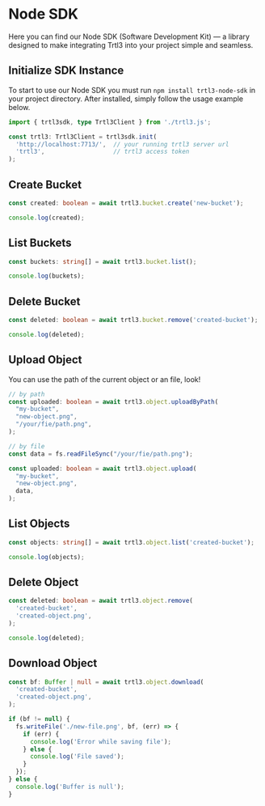 # Node SDK

Here you can find our Node SDK (Software Development Kit) — a library designed to make integrating Trtl3 into your project simple and seamless.

## Initialize SDK Instance

To start to use our Node SDK you must run `npm install trtl3-node-sdk` in your project directory.
After installed, simply follow the usage example below.

```typescript
import { trtl3sdk, type Trtl3Client } from './trtl3.js';

const trtl3: Trtl3Client = trtl3sdk.init(
  'http://localhost:7713/',  // your running trtl3 server url
  'trtl3',                   // trtl3 access token
);
```

## Create Bucket

```typescript
const created: boolean = await trtl3.bucket.create('new-bucket');

console.log(created);
```

## List Buckets

```typescript
const buckets: string[] = await trtl3.bucket.list();

console.log(buckets);
```

## Delete Bucket

```typescript
const deleted: boolean = await trtl3.bucket.remove('created-bucket');

console.log(deleted);
```

## Upload Object

You can use the path of the current object or an file, look!

```typescript
// by path
const uploaded: boolean = await trtl3.object.uploadByPath(
  "my-bucket",
  "new-object.png",
  "/your/fie/path.png",
);

// by file
const data = fs.readFileSync("/your/fie/path.png");

const uploaded: boolean = await trtl3.object.upload(
  "my-bucket",
  "new-object.png",
  data,
);
```

## List Objects

```typescript
const objects: string[] = await trtl3.object.list('created-bucket');

console.log(objects);
```

## Delete Object

```typescript
const deleted: boolean = await trtl3.object.remove(
  'created-bucket',
  'created-object.png',
);

console.log(deleted);
```

## Download Object

```typescript
const bf: Buffer | null = await trtl3.object.download(
  'created-bucket',
  'created-object.png',
);

if (bf != null) {
  fs.writeFile('./new-file.png', bf, (err) => {
    if (err) {
      console.log('Error while saving file');
    } else {
      console.log('File saved');
    }
  });
} else {
  console.log('Buffer is null');
}
```
